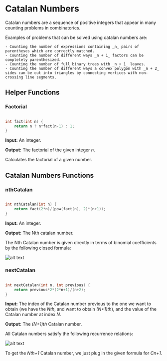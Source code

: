 # Catalan Numbers

Catalan numbers are a sequence of positive integers that appear in many counting problems in combinatorics.

Examples of problems that can be solved using catalan numbers are:

	- Counting the number of expressions containing _n_ pairs of parentheses which are correctly matched.
	- Counting the number of different ways _n + 1_ factors can be completely parenthesized.
	- Counting the number of full binary trees with _n + 1_ leaves.
	- Counting the number of different ways a convex polygon with _n + 2_ sides can be cut into triangles by connecting vertices with non-crossing line segments.
 
## Helper Functions

### Factorial

```cpp

int fact(int n) {
    return n ? n*fact(n-1) : 1;
}

```

**Input:** An integer.

**Output:** The factorial of the given integer _n_.

Calculates the factorial of a given number.

## Catalan Numbers Functions

### nthCatalan

```cpp

int nthCatalan(int n) {
	return fact(2*n)/(pow(fact(n), 2)*(n+1));
}

```

**Input:** An integer.

**Output:** The Nth catalan number.

The Nth Catalan number is given directly in terms of binomial coefficients by the following closed formula:

![alt text](https://wikimedia.org/api/rest_v1/media/math/render/svg/34d4f28865115a05a806649a40f84e1bbc736320)

### nextCatalan

```cpp

int nextCatalan(int n, int previous) {
	return previous*2*(2*n+1)/(n+2);
}

```

**Input:** The index of the Catalan number previous to the one we want to obtain (we have the _Nth_, and want to obtain _(N+1)th_), and the value of the Catalan number at index _N_. 

**Output:** The _(N+1)th_ Catalan number.

All Catalan numbers satisfy the following recurrence relations:

![alt text](https://wikimedia.org/api/rest_v1/media/math/render/svg/79756c79f56fb6c5669408007a9152217e610580)

To get the _Nth+1_ Catalan number, we just plug in the given formula for _Cn+1_.
